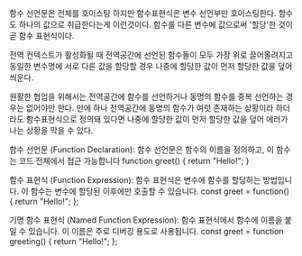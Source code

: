 함수 선언문은 전체를 호이스팅 하지만 함수표현식은 변수 선언부만 호이스팅한다.
함수도 하나의 값으로 취급한다는게 이런것이다.
함수를 다른 변수에 값으로써 '할당'한 것이 곧 함수 표현식이다.

전역 컨텍스트가 활성화될 때 전역공간에 선언된 함수들이 모두 가장 위로 끌어올려지고 동일한 변수명에 서로 다른 값을 할당할 경우 나중에 할당한 값이 먼저 할당한 값을 덮어씌운다.

원활한 협업을 위해서는 전역공간에 함수를 선언하거나 동명의 함수를 중복 선언하는 경우는 없어야만 한다.
만에 하나 전역공간에 동명의 함수가 여럿 존재하는 상황이라 하더라도 함수표현식으로 정의돼 있다면 나중에 할당한 값이 먼저 할당한 값을 덮어 에러가 나는 상황을 막을 수 있다.


함수 선언문 (Function Declaration): 함수 선언문은 함수의 이름을 정의하고, 이 함수는 코드 전체에서 접근 가능합니다
function greet() {
    return "Hello!";
}

함수 표현식 (Function Expression): 함수 표현식은 변수에 함수를 할당하는 방법입니다. 이 함수는 변수에 할당된 이후에만 호출할 수 있습니다.
const greet = function() {
    return "Hello!";
};

기명 함수 표현식 (Named Function Expression): 함수 표현식에서 함수에 이름을 붙일 수 있습니다. 이 이름은 주로 디버깅 용도로 사용됩니다. 
const greet = function greeting() {
    return "Hello!";
};
